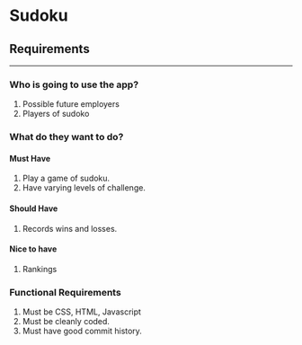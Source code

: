 # Sudoku

## Requirements

---

### Who is going to use the app?

1. Possible future employers
1. Players of sudoko

### What do they want to do?

#### Must Have

1. Play a game of sudoku.
1. Have varying levels of challenge.

#### Should Have

1. Records wins and losses.

#### Nice to have

1. Rankings

### Functional Requirements

1. Must be CSS, HTML, Javascript
1. Must be cleanly coded.
1. Must have good commit history.

